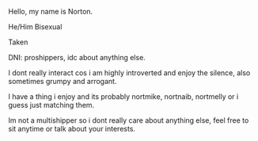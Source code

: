 Hello, my name is Norton.

He/Him  Bisexual 

Taken

DNI: proshippers, idc about anything else.

I dont really interact cos i am highly introverted and enjoy the silence, also sometimes grumpy and arrogant.

I have a thing i enjoy and its probably nortmike, nortnaib, nortmelly or i guess just matching them.


Im not a multishipper so i dont really care about anything else, feel free to sit anytime or talk about your interests.
